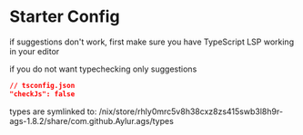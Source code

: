 
# Starter Config

if suggestions don't work, first make sure
you have TypeScript LSP working in your editor

if you do not want typechecking only suggestions

```json
// tsconfig.json
"checkJs": false
```

types are symlinked to:
/nix/store/rhly0mrc5v8h38cxz8zs415swb3l8h9r-ags-1.8.2/share/com.github.Aylur.ags/types
